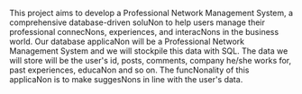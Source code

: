 This project aims to develop a Professional Network Management System, a comprehensive database-driven soluNon to help users manage their professional connecNons, experiences, and interacNons in the business world. Our database applicaNon will be a Professional Network Management System and we will stockpile this data with SQL. The data we will store will be the user's id, posts, comments, company he/she works for, past experiences, educaNon and so on. The funcNonality of this applicaNon is to make suggesNons in line with the user's data.
